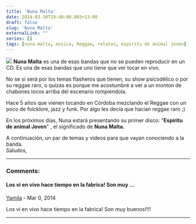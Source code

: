 ```yaml
---
title: 'Nuna Malta'
date: 2014-03-30T19:40:00.003+13:00
draft: false
slug: 'Nuna Malta'
externalLink: ""
series: []
tags: [nuna malta, musica, Reggae, relatos, espiritu de animal joven]
---
```


[![](http://1.bp.blogspot.com/-zqc6oRvJIFw/Uze6TYUvmNI/AAAAAAAAW30/Oci4tbHMj5Q/s1600/563997_535703926443694_558408466_n.jpg)](http://1.bp.blogspot.com/-zqc6oRvJIFw/Uze6TYUvmNI/AAAAAAAAW30/Oci4tbHMj5Q/s1600/563997_535703926443694_558408466_n.jpg)
**Nuna Malta** es una de esas bandas que no se pueden reproducir en un CD. Es una de esas bandas que uno tiene que ver tocar en vivo.  

No se si será por los temas flasheros que tienen, su show psicodélico o por su reggae raro, o quizás es porque me acostumbré a ver a un monton de chabones locos arriba del escenario rompiéndola.

Hace 5 años que vienen tocando en Córdoba mezclando el Reggae con un poco de folcklore, jazz y funk. Por algo les decía que hacian reggae raro ;)

En los próximos días, Nuna estará presentando su primer disco: "**Espíritu de animal Joven**" , el significado de **Nuna Malta.**

A continuación, un par de temas y videos para que vayan conociendo a la banda.  
Saludos,

---
### Comments:
#### Los vi en vivo hace tiempo en la fabrica! Son muy ...
[Yamila]( "noreply@blogger.com") - <time datetime="2014-03-30T19:53:18.393+13:00">Mar 0, 2014</time>

Los vi en vivo hace tiempo en la fabrica! Son muy buenos!!!!
<hr />
